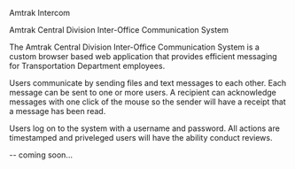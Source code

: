 Amtrak Intercom

Amtrak Central Division Inter-Office Communication System

The Amtrak Central Division Inter-Office Communication System is a custom browser
based web application that provides efficient messaging for Transportation Department
employees.

Users communicate by sending files and text messages to each other.  Each message can be
sent to one or more users.  A recipient can acknowledge messages with one click of the mouse
so the sender will have a receipt that a message has been read.

Users log on to the system with a username and password. All actions are timestamped and priveleged users will
have the ability conduct reviews.

-- coming soon...

